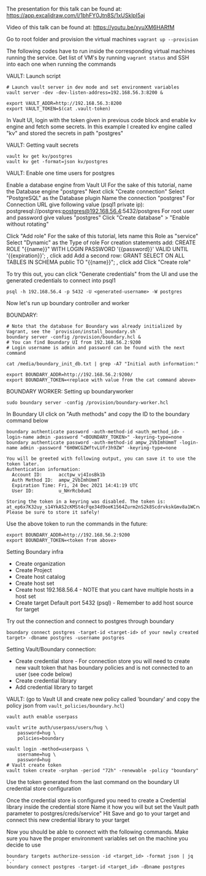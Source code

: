 The presentation for this talk can be found at: https://app.excalidraw.com/l/1bhFY0Jtn8S/1xUSklpI5aj

Video of this talk can be found at: https://youtu.be/xyuXM6HARfM

Go to root folder and provision the virtual machines
`vagrant up --provision`

The following codes have to run inside the corresponding virtual machines running the service.
Get list of VM's by running `vagrant status` and SSH into each one when running the commands

VAULT: Launch script
```
# Launch vault server in dev mode and set environment variables
vault server -dev -dev-listen-address=192.168.56.3:8200 &

export VAULT_ADDR=http://192.168.56.3:8200
export VAULT_TOKEN=$(cat .vault-token)
```

In Vault UI, login with the token given in previous code block and enable kv engine and fetch some secrets.
In this example I created kv engine called "kv" and stored the secrets in path "postgres"

VAULT: Getting vault secrets
```
vault kv get kv/postgres
vault kv get -format=json kv/postgres
```


VAULT: Enable one time users for postgres

Enable a database engine from Vault UI
For the sake of this tutorial, name the Database engine "postgres"
Next click "Create connection"
Select "PostgreSQL" as the Database plugin
Name the connection "postgres"
For Connection URL give following value (psql1 private ip): postgresql://postgres:postgres@192.168.56.4:5432/postgres
For root user and password give values "postgres"
Click "Create database" > "Enable without rotating"

Click "Add role"
For the sake of this tutorial, lets name this Role as "service"
Select "Dynamic" as the Type of role
For creation statements add: CREATE ROLE "{{name}}" WITH LOGIN PASSWORD '{{password}}' VALID UNTIL '{{expiration}}'; , click add
Add a second row: GRANT SELECT ON ALL TABLES IN SCHEMA public TO "{{name}}"; , click add
Click "Create role"

To try this out, you can click "Generate credentials" from the UI and use the generated credentials to connect into psql1
```
psql -h 192.168.56.4 -p 5432 -U <generated-username> -W postgres
```

Now let's run up boundary controller and worker

BOUNDARY:
```
# Note that the database for Boundary was already initialized by Vagrant, see the `provision/install_boundary.sh`
boundary server -config /provision/boundary.hcl &
# You can find Boundary UI from 192.168.56.2:9200
# Login username is admin and password can be found with the next command

cat /media/boundary_init_db.txt | grep -A7 "Initial auth information:"

export BOUNDARY_ADDR=http://192.168.56.2:9200/
export BOUNDARY_TOKEN=<replace with value from the cat command above>
```

BOUNDARY WORKER: Setting up boundaryworker
```
sudo boundary server -config /provision/boundary-worker.hcl
```

In Boundary UI click on "Auth methods" and copy the ID to the boundary command below
```
boundary authenticate password -auth-method-id <auth_method_id> -login-name admin -password "<BOUNDARY_TOKEN>" -keyring-type=none
boundary authenticate password -auth-method-id ampw_2VbImhUmmT -login-name admin -password "6H0WCGZWftvLUfr3h9ZW" -keyring-type=none

You will be greeted with following output, you can save it to use the token later.
Authentication information:
  Account ID:      acctpw_vj4IosBk1b
  Auth Method ID:  ampw_2VbImhUmmT
  Expiration Time: Fri, 24 Dec 2021 14:41:19 UTC
  User ID:         u_NHrRcbdumI

Storing the token in a keyring was disabled. The token is:
at_ep6x7K32uy_s14YkAS2cKMSt4cFqe34d9oeK1564Zurm2nS2k8ScdrvkskGmv8a1WCrwJxeQR3gWSLAvuVwKi7UT9iChfd9ad45DE67sN8cqrqjNW5TH5Dn3nMt51cTzHBTDcUDHehguMvHS
Please be sure to store it safely!
```

Use the above token to run the commands in the future:
```
export BOUNDARY_ADDR=http://192.168.56.2:9200
export BOUNDARY_TOKEN=<token from above>
```

Setting Boundary infra
- Create organization
- Create Project
- Create host catalog
- Create host set
- Create host 192.168.56.4 - NOTE that you cant have multiple hosts in a host set
- Create target Default port 5432 (psql) - Remember to add host source for target

Try out the connection and connect to postgres through boundary
```
boundary connect postgres -target-id <target-id> of your newly created target> -dbname postgres -username postgres
```

Setting Vault/Boundary connection:
- Create credential store - For connection store you will need to create new vault token that has boundary policies and  is not connected to an user (see code below)
- Create credential library
- Add credential library to target

VAULT: (go to Vault UI and create new policy called 'boundary' and copy the policy json from `vault_policies/boundary.hcl`)
```
vault auth enable userpass

vault write auth/userpass/users/hug \
    password=hug \
    policies=boundary

vault login -method=userpass \
    username=hug \
    password=hug
# Vault create token
vault token create -orphan -period "72h" -renewable -policy "boundary"
```
Use the token generated from the last command on the boundary UI credential store configuration

Once the credential store is configured you need to create a Credential library inside the credential store
Name it how you will but set the Vault path parameter to postgres/creds/service"
Hit Save and go to your target and connect this new credential library to your target

Now you should be able to connect with the following commands. Make sure you have the proper environment variables
set on the machine you decide to use
```
boundary targets authorize-session -id <target_id> -format json | jq '.'
boundary connect postgres -target-id <target_id> -dbname postgres
```
